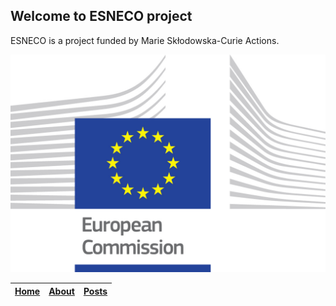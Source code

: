 ## Welcome to ESNECO project 

ESNECO is a project funded by Marie Skłodowska-Curie Actions. 

![EUlogo](assets/logo_ce-en-rvb-hr.jpg)

| [Home](./index.md)| [About](./about.md)| [Posts](./index_of_posts.md)|
|:----|:-----|:-----|

